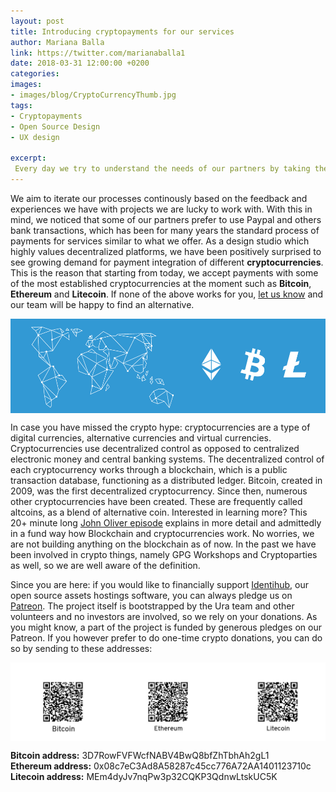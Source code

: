 ```yaml
---
layout: post
title: Introducing cryptopayments for our services
author: Mariana Balla
link: https://twitter.com/marianaballa1
date: 2018-03-31 12:00:00 +0200
categories:
images:
- images/blog/CryptoCurrencyThumb.jpg
tags:
- Cryptopayments
- Open Source Design
- UX design

excerpt:
 Every day we try to understand the needs of our partners by taking their feedback seriously. During this process we have noticed that some of our partners prefer to use Paypal and others bank transactions, which has been for many years the standard process of payments for services similar to what we offer.[…]
---
```


We aim to iterate our processes continously based on the feedback and experiences we have with projects we are lucky to work with. With this in mind, we noticed that some of our partners prefer to use Paypal and others bank transactions, which has been for many years the standard process of payments for services similar to what we offer. As a design studio which highly values decentralized platforms, we have been positively surprised to see growing demand for payment integration of different **cryptocurrencies**. This is the reason that starting from today, we accept payments with some of the most established cryptocurrencies at the moment such as **Bitcoin**, **Ethereum** and **Litecoin**. If none of the above works for you, [let us know](mailto:hello@ura.design) and our team will be happy to find an alternative.

<div class="large-10 large-centered columns">
<img src="/images/blog/CryptoCurrencyBanner.jpg">
</div>
<div class="two spacing"></div>

In case you have missed the crypto hype: cryptocurrencies are a type of digital currencies, alternative currencies and virtual currencies. Cryptocurrencies use decentralized control as opposed to centralized electronic money and central banking systems. The decentralized control of each cryptocurrency works through a blockchain, which is a public transaction database, functioning as a distributed ledger. Bitcoin, created in 2009, was the first decentralized cryptocurrency. Since then, numerous other cryptocurrencies have been created. These are frequently called altcoins, as a blend of alternative coin.
Interested in learning more? This 20+ minute long [John Oliver episode](https://www.youtube.com/watch?v=g6iDZspbRMg) explains in more detail and admittedly in a fund way how Blockchain and cryptocurrencies work. No worries, we are not building anything on the blockchain as of now. In the past we have been involved in crypto things, namely GPG Workshops and Cryptoparties as well, so we are well aware of the definition.

Since you are here: if you would like to financially support [Identihub](https://identihub.co/), our open source assets hostings software, you can always pledge us on [Patreon](https://www.patreon.com/ura). The project itself is bootstrapped by the Ura team and other volunteers and no investors are involved, so we rely on your donations.
As you might know, a part of the project is funded by generous pledges on our Patreon. If you however prefer to do one-time crypto donations, you can do so by sending to these addresses:

<div class="large-12 large-centered centered-text columns">
<img src="/images/blog/cryptos.jpg">
</div>

**Bitcoin address:** 3D7RowFVFWcfNABV4BwQ8bfZhTbhAh2gL1<br />
**Ethereum address:** 0x08c7eC3Ad8A58287c45cc776A72AA1401123710c<br />
**Litecoin address:** MEm4dyJv7nqPw3p32CQKP3QdnwLtskUC5K
